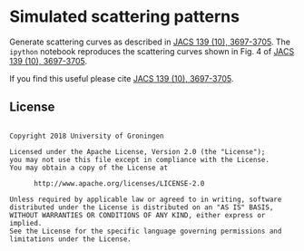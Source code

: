 # Simulated scattering patterns

Generate scattering curves as described in [JACS 139 (10), 3697-3705](https://pubs.acs.org/doi/abs/10.1021/jacs.6b11717).
The `ipython` notebook reproduces the scattering curves shown in Fig. 4 of [JACS 139 (10), 3697-3705](https://pubs.acs.org/doi/abs/10.1021/jacs.6b11717). 

If you find this useful please cite [JACS 139 (10), 3697-3705](https://pubs.acs.org/doi/abs/10.1021/jacs.6b11717).

## License

<pre><code>
Copyright 2018 University of Groningen

Licensed under the Apache License, Version 2.0 (the "License");
you may not use this file except in compliance with the License.
You may obtain a copy of the License at

      http://www.apache.org/licenses/LICENSE-2.0

Unless required by applicable law or agreed to in writing, software
distributed under the License is distributed on an "AS IS" BASIS,
WITHOUT WARRANTIES OR CONDITIONS OF ANY KIND, either express or implied.
See the License for the specific language governing permissions and
limitations under the License.
</code></pre>
